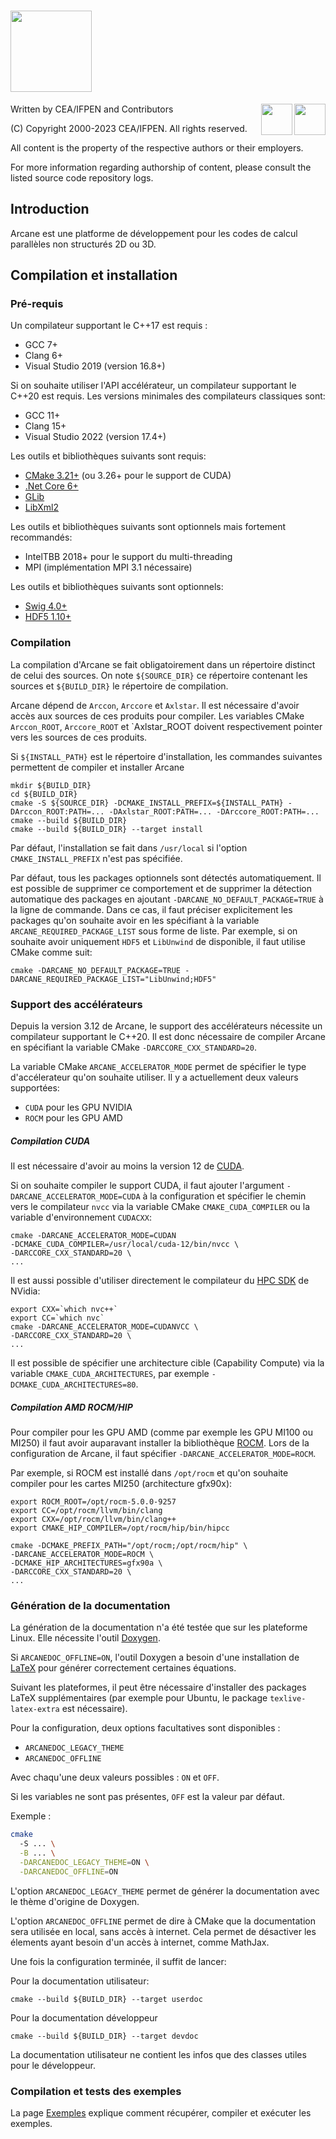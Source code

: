 ﻿[//]: <> (Comment: -*- coding: utf-8-with-signature -*-)


# <img src="doc/theme/img/logo_arcane_text.png" height="130" align="middle" />

<img src="https://www.cea.fr/PublishingImages/cea.jpg" height="50" align="right" />
<img src="https://www.ifpenergiesnouvelles.fr/sites/ifpen.fr/files/logo_ifpen_2.jpg" height="50" align="right"/>

Written by CEA/IFPEN and Contributors

(C) Copyright 2000-2023 CEA/IFPEN. All rights reserved.

All content is the property of the respective authors or their employers.

For more information regarding authorship of content, please consult the listed source code repository logs.

## Introduction

Arcane est une platforme de développement pour les codes de calcul parallèles non structurés 2D ou 3D.

## Compilation et installation

### Pré-requis

Un compilateur supportant le C++17 est requis :

- GCC 7+
- Clang 6+
- Visual Studio 2019 (version 16.8+)

Si on souhaite utiliser l'API accélérateur, un compilateur supportant le
C++20 est requis. Les versions minimales des compilateurs classiques sont:

- GCC 11+
- Clang 15+
- Visual Studio 2022 (version 17.4+)

Les outils et bibliothèques suivants sont requis:

- [CMake 3.21+](https://cmake.org) (ou 3.26+ pour le support de CUDA)
- [.Net Core 6+](https://dotnet.microsoft.com/download)
- [GLib](https://www.gtk.org/)
- [LibXml2](http://www.xmlsoft.org/)

Les outils et bibliothèques suivants sont optionnels mais fortement recommandés:

- IntelTBB 2018+ pour le support du multi-threading
- MPI (implémentation MPI 3.1 nécessaire)

Les outils et bibliothèques suivants sont optionnels:

- [Swig 4.0+](http://swig.org/)
- [HDF5 1.10+](https://www.hdfgroup.org/solutions/hdf5/)

### Compilation

La compilation d'Arcane se fait obligatoirement dans un
répertoire distinct de celui des sources. On note `${SOURCE_DIR}` ce
répertoire contenant les sources et `${BUILD_DIR}` le répertoire de compilation.

Arcane dépend de `Arccon`, `Arccore` et `Axlstar`. Il est nécessaire d'avoir accès
aux sources de ces produits pour compiler. Les variables CMake
`Arccon_ROOT`, `Arccore_ROOT` et `Axlstar_ROOT doivent respectivement
pointer vers les sources de ces produits.

Si `${INSTALL_PATH}` est le répertoire d'installation, les commandes
suivantes permettent de compiler et installer Arcane

~~~{.sh}
mkdir ${BUILD_DIR}
cd ${BUILD_DIR}
cmake -S ${SOURCE_DIR} -DCMAKE_INSTALL_PREFIX=${INSTALL_PATH} -DArccon_ROOT:PATH=... -DAxlstar_ROOT:PATH=... -DArccore_ROOT:PATH=...
cmake --build ${BUILD_DIR}
cmake --build ${BUILD_DIR} --target install
~~~

Par défaut, l'installation se fait dans `/usr/local` si l'option
`CMAKE_INSTALL_PREFIX` n'est pas spécifiée.

Par défaut, tous les packages optionnels sont détectés
automatiquement. Il est possible de supprimer ce comportement et de
supprimer la détection automatique des packages en ajoutant
`-DARCANE_NO_DEFAULT_PACKAGE=TRUE` à la ligne de commande. Dans ce
cas, il faut préciser explicitement les packages qu'on souhaite avoir
en les spécifiant à la variable `ARCANE_REQUIRED_PACKAGE_LIST` sous
forme de liste. Par exemple, si on souhaite avoir uniquement `HDF5` et
`LibUnwind` de disponible, il faut utilise CMake comme suit:

~~~{.sh}
cmake -DARCANE_NO_DEFAULT_PACKAGE=TRUE -DARCANE_REQUIRED_PACKAGE_LIST="LibUnwind;HDF5"
~~~

### Support des accélérateurs

Depuis la version 3.12 de Arcane, le support des accélérateurs nécessite un
compilateur supportant le C++20. Il est donc nécessaire de compiler
Arcane en spécifiant la variable CMake `-DARCCORE_CXX_STANDARD=20`.

La variable CMake `ARCANE_ACCELERATOR_MODE` permet de spécifier le
type d'accélerateur qu'on souhaite utiliser. Il y a actuellement deux
valeurs supportées:

- `CUDA` pour les GPU NVIDIA
- `ROCM` pour les GPU AMD

##### Compilation CUDA

Il est nécessaire d'avoir au moins la version 12 de
[CUDA](https://developer.nvidia.com/cuda-downloads).

Si on souhaite compiler le support CUDA, il faut ajouter l'argument
`-DARCANE_ACCELERATOR_MODE=CUDA` à la configuration et spécifier
le chemin vers le compilateur `nvcc` via la variable CMake
`CMAKE_CUDA_COMPILER` ou la variable d'environnement `CUDACXX`:

~~~{.sh}
cmake -DARCANE_ACCELERATOR_MODE=CUDAN
-DCMAKE_CUDA_COMPILER=/usr/local/cuda-12/bin/nvcc \
-DARCCORE_CXX_STANDARD=20 \
...
~~~

Il est aussi possible d'utiliser directement le compilateur du [HPC
SDK](https://developer.nvidia.com/hpc-sdk) de NVidia:

~~~{.sh}
export CXX=`which nvc++`
export CC=`which nvc`
cmake -DARCANE_ACCELERATOR_MODE=CUDANVCC \
-DARCCORE_CXX_STANDARD=20 \
...
~~~

Il est possible de spécifier une architecture cible (Capability
Compute) via la variable `CMAKE_CUDA_ARCHITECTURES`, par exemple
`-DCMAKE_CUDA_ARCHITECTURES=80`.

##### Compilation AMD ROCM/HIP

Pour compiler pour les GPU AMD (comme par exemple les GPU MI100 ou
MI250) il faut avoir auparavant installer la bibliothèque [ROCM](https://docs.amd.com/). Lors
de la configuration de Arcane, il faut spécifier
`-DARCANE_ACCELERATOR_MODE=ROCM`.

Par exemple, si ROCM est installé dans `/opt/rocm` et qu'on souhaite
compiler pour les cartes MI250 (architecture gfx90x):

~~~{.sh}
export ROCM_ROOT=/opt/rocm-5.0.0-9257
export CC=/opt/rocm/llvm/bin/clang
export CXX=/opt/rocm/llvm/bin/clang++
export CMAKE_HIP_COMPILER=/opt/rocm/hip/bin/hipcc

cmake -DCMAKE_PREFIX_PATH="/opt/rocm;/opt/rocm/hip" \
-DARCANE_ACCELERATOR_MODE=ROCM \
-DCMAKE_HIP_ARCHITECTURES=gfx90a \
-DARCCORE_CXX_STANDARD=20 \
...
~~~

### Génération de la documentation

La génération de la documentation n'a été testée que sur les plateforme Linux.
Elle nécessite l'outil [Doxygen](https://www.doxygen.nl/index.html).

Si `ARCANEDOC_OFFLINE=ON`, l'outil Doxygen a besoin d'une installation de
[LaTeX](https://www.latex-project.org/) pour générer correctement
certaines équations.

Suivant les plateformes, il peut être nécessaire
d'installer des packages LaTeX supplémentaires (par exemple pour
Ubuntu, le package `texlive-latex-extra` est nécessaire).

Pour la configuration, deux options facultatives sont disponibles :
- `ARCANEDOC_LEGACY_THEME`
- `ARCANEDOC_OFFLINE`

Avec chaqu'une deux valeurs possibles : `ON` et `OFF`.

Si les variables ne sont pas présentes, `OFF` est la valeur par défaut.

Exemple :
```bash
cmake
  -S ... \
  -B ... \
  -DARCANEDOC_LEGACY_THEME=ON \
  -DARCANEDOC_OFFLINE=ON
```
L'option `ARCANEDOC_LEGACY_THEME` permet de générer la documentation
avec le thème d'origine de Doxygen.

L'option `ARCANEDOC_OFFLINE` permet de dire à CMake que la documentation
sera utilisée en local, sans accès à internet. Cela permet de désactiver
les élements ayant besoin d'un accès à internet, comme MathJax. 

Une fois la configuration terminée, il suffit de lancer:

Pour la documentation utilisateur:

~~~{.sh}
cmake --build ${BUILD_DIR} --target userdoc
~~~

Pour la documentation développeur

~~~{.sh}
cmake --build ${BUILD_DIR} --target devdoc
~~~

La documentation utilisateur ne contient les infos que des classes
utiles pour le développeur.

### Compilation et tests des exemples

La page [Exemples](./samples_build/samples/README.md) explique comment
récupérer, compiler et exécuter les exemples.
